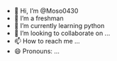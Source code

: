 - 👋 Hi, I’m @Moso0430
- 👀 I’m a freshman 
- 🌱 I’m currently learning python
- 💞️ I’m looking to collaborate on ...
- 📫 How to reach me ...
- 😄 Pronouns: ...

<!---
Moso0430/Moso0430 is a ✨ special ✨ repository because its `README.md` (this file) appears on your GitHub profile.
You can click the Preview link to take a look at your changes.
--->

